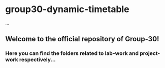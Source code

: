 # group30-dynamic-timetable
...
## Welcome to the official repository of Group-30!

### Here you can find the folders related to lab-work and project-work respectively...
